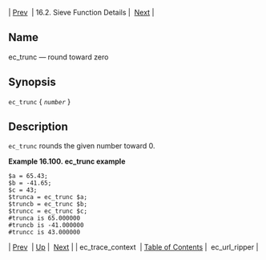 | [Prev](sieve.ref.ec_trace_context)  | 16.2. Sieve Function Details |  [Next](sieve.ref.ec_url_ripper) |

<a name="sieve.ref.ec_trunc"></a>
## Name

ec_trunc — round toward zero

## Synopsis

`ec_trunc` { *`number`* }

<a name="idp30733024"></a>
## Description

`ec_trunc` rounds the given number toward 0.

<a name="example.ec_trunc"></a>

**Example 16.100. ec_trunc example**

```
$a = 65.43;
$b = -41.65;
$c = 43;
$trunca = ec_trunc $a;
$truncb = ec_trunc $b;
$truncc = ec_trunc $c;
#trunca is 65.000000
#truncb is -41.000000
#truncc is 43.000000
```

| [Prev](sieve.ref.ec_trace_context)  | [Up](sieve.ref.files) |  [Next](sieve.ref.ec_url_ripper) |
| ec_trace_context  | [Table of Contents](index) |  ec_url_ripper |
